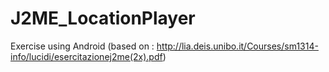 J2ME_LocationPlayer
===================

Exercise using Android (based on : http://lia.deis.unibo.it/Courses/sm1314-info/lucidi/esercitazionej2me(2x).pdf)

